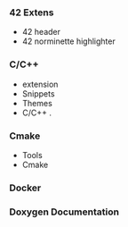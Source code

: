 ### 42 Extens  
- 42 header  
- 42 norminette highlighter  

### C/C++ 
- extension
- Snippets
- Themes    
- C/C++
.  

### Cmake
- Tools  
- Cmake

### Docker  

### Doxygen Documentation